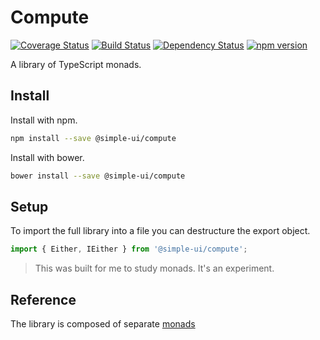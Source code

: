 # Compute

[![Coverage Status](https://coveralls.io/repos/github/simple-ui/compute/badge.svg?branch=master)](https://coveralls.io/github/simple-ui/compute?branch=master)
[![Build Status](https://travis-ci.org/simple-ui/compute.svg?branch=master)](https://travis-ci.org/simple-ui/compute)
[![Dependency Status](https://david-dm.org/simple-ui/compute.svg)](https://david-dm.org/simple-ui/compute.svg?style=flat-square)
[![npm version](https://badge.fury.io/js/@simple/compute.svg)](https://badge.fury.io/js/simple-ui/compute)

A library of TypeScript monads.

## Install

Install with npm.

```sh
npm install --save @simple-ui/compute
```

Install with bower.

```sh
bower install --save @simple-ui/compute
```

## Setup

To import the full library into a file you can destructure the export object.

```TypeScript
import { Either, IEither } from '@simple-ui/compute';
```

> This was built for me to study monads. It's an experiment.

## Reference

The library is composed of separate [monads](https://bartoszmilewski.com/2011/01/09/monads-for-the-curious-programmer-part-1/)

